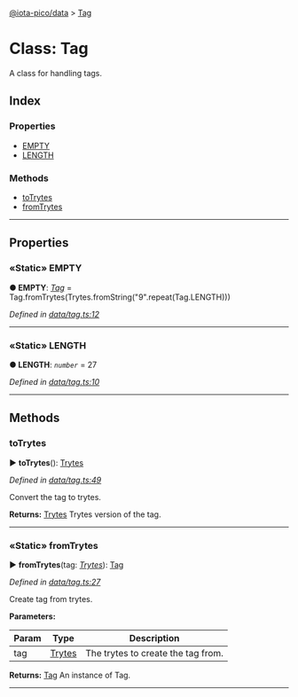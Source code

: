 [@iota-pico/data](../README.md) > [Tag](../classes/tag.md)



# Class: Tag


A class for handling tags.

## Index

### Properties

* [EMPTY](tag.md#empty)
* [LENGTH](tag.md#length)


### Methods

* [toTrytes](tag.md#totrytes)
* [fromTrytes](tag.md#fromtrytes)



---
## Properties
<a id="empty"></a>

### «Static» EMPTY

**●  EMPTY**:  *[Tag](tag.md)*  =  Tag.fromTrytes(Trytes.fromString("9".repeat(Tag.LENGTH)))

*Defined in [data/tag.ts:12](https://github.com/iotaeco/iota-pico-data/blob/5154449/src/data/tag.ts#L12)*





___

<a id="length"></a>

### «Static» LENGTH

**●  LENGTH**:  *`number`*  = 27

*Defined in [data/tag.ts:10](https://github.com/iotaeco/iota-pico-data/blob/5154449/src/data/tag.ts#L10)*





___


## Methods
<a id="totrytes"></a>

###  toTrytes

► **toTrytes**(): [Trytes](trytes.md)



*Defined in [data/tag.ts:49](https://github.com/iotaeco/iota-pico-data/blob/5154449/src/data/tag.ts#L49)*



Convert the tag to trytes.




**Returns:** [Trytes](trytes.md)
Trytes version of the tag.






___

<a id="fromtrytes"></a>

### «Static» fromTrytes

► **fromTrytes**(tag: *[Trytes](trytes.md)*): [Tag](tag.md)



*Defined in [data/tag.ts:27](https://github.com/iotaeco/iota-pico-data/blob/5154449/src/data/tag.ts#L27)*



Create tag from trytes.


**Parameters:**

| Param | Type | Description |
| ------ | ------ | ------ |
| tag | [Trytes](trytes.md)   |  The trytes to create the tag from. |





**Returns:** [Tag](tag.md)
An instance of Tag.






___


